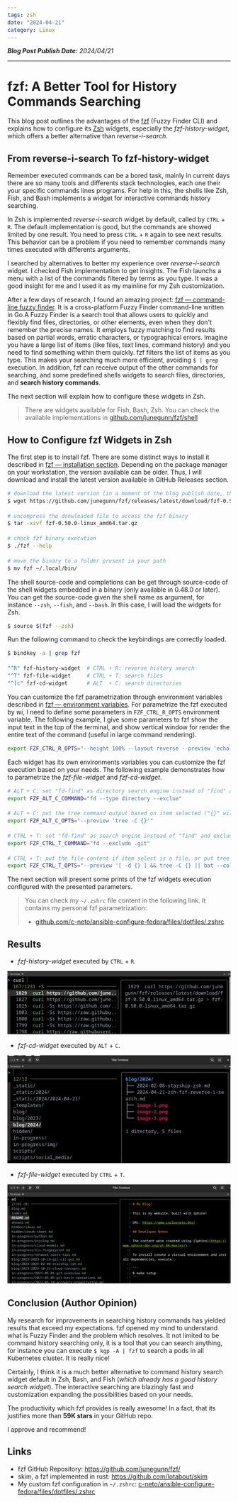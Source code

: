 ```yaml
---
tags: zsh
date: "2024-04-21"
category: Linux
---
```


*__Blog Post Publish Date:__ 2024/04/21*

---

# fzf: A Better Tool for History Commands Searching

This blog post outlines the advantages of the [fzf](https://github.com/junegunn/fzf) (Fuzzy Finder CLI) and explains how to configure its [Zsh](https://www.zsh.org/) widgets, especially the _fzf-history-widget_, which offers a better alternative than _reverse-i-search_.

## From __reverse-i-search__ To __fzf-history-widget__

Remember executed commands can be a bored task, mainly in current days there are so many tools and differents stack technologies, each one their your specific commands lines programs. For help in this, the shells like Zsh, Fish, and Bash implements a widget for interactive commands history searching.

In Zsh is implemented _reverse-i-search_ widget by default, called by `CTRL` + `R`. The default implementation is good, but the commands are showed limited by one result. You need to press `CTRL` + `R` again to see next results. This behavior can be a problem if you need to remember commands many times executed with differents arguments.

I searched by alternatives to better my experience over _reverse-i-search_ widget. I checked Fish implementation to get insights. The Fish launchs a menu with a list of the commands filtered by terms as you type. It was a good insight for me and I used it as my mainline for my Zsh customization.

After a few days of research, I found an amazing project: [fzf — command-line fuzzy finder](https://github.com/junegunn/fzf). It is a cross-platform Fuzzy Finder command-line written in Go.A Fuzzy Finder is a search tool that allows users to quickly and flexibly find files, directories, or other elements, even when they don't remember the precise names. It employs fuzzy matching to find results based on partial words, erratic characters, or typographical errors. Imagine you have a large list of items (like files, text lines, command history) and you need to find something within them quickly. fzf filters the list of items as you type. This makes your searching much more efficient, avoiding `$ | grep` execution. In addition, fzf can receive output of the other commands for searching, and some predefined shells widgets to search files, directories, and __search history commands__.

The next section will explain how to configure these widgets in Zsh.

> <i class="fa-solid fa-circle-info"></i> There are widgets available for Fish, Bash, Zsh. You can check the available implementations in [github.com/junegunn/fzf/shell](https://github.com/junegunn/fzf/tree/master/shell)

## How to Configure fzf Widgets in Zsh

The first step is to install fzf. There are some distinct ways to install it described in [fzf — installation section](https://github.com/junegunn/fzf/tree/master?tab=readme-ov-file#installation). Depending on the package manager on your workstation, the version available can be older. Thus, I will download and install the latest version available in GitHub Releases section.

```bash
# download the latest version (in a moment of the blog publish date, the latest version is 0.50.0)
$ wget https://github.com/junegunn/fzf/releases/latest/download/fzf-0.50.0-linux_amd64.tar.gz

# uncompress the donwloaded file to access the fzf binary
$ tar -xzvf fzf-0.50.0-linux_amd64.tar.gz

# check fzf binary execution
$ ./fzf --help

# move the binary to a folder present in your path
$ mv fzf ~/.local/bin/
```

The shell source-code and completions can be get through source-code of the shell widgets embedded in a binary (only available in 0.48.0 or later). You can get the source-code given the shell name as argument, for instance `--zsh`, `--fish`, and `--bash`. In this case, I will load the widgets for Zsh.

```bash
$ source $(fzf --zsh)
```

Run the following command to check the keybindings are correctly loaded.

```bash
$ bindkey -a | grep fzf

"^R" fzf-history-widget  # CTRL + R: reverse history search
"^T" fzf-file-widget     # CTRL + T: search files
"^[c" fzf-cd-widget      # ALT  + C: search directories
```

You can customize the fzf parametrization through environment variables described in [fzf — environment variables](https://github.com/junegunn/fzf?tab=readme-ov-file#environment-variables--aliases). For parametrize the fzf executed by _wi_, I need to define some parameters in `FZF_CTRL_R_OPTS` environment variable. The following example, I give some parameters to fzf show the input text in the top of the terminal, and show vertical window for render the entire text of the command (useful in large command rendering).

```bash
export FZF_CTRL_R_OPTS="--height 100% --layout reverse --preview 'echo {}' --preview-window=wrap"
```

Each widget has its own environments variables you can customize the fzf execution based on your needs. The following example demonstrates how to parametrize the _fzf-file-widget_ and _fzf-cd-widget_.

```bash
# ALT + C: set "fd-find" as directory search engine instead of "find" and exclude venv of the results during searching
export FZF_ALT_C_COMMAND="fd --type directory --exclue"

# ALT + C: put the tree command output based on item selected ("{}" will be replaced by item selected in fzf execution runtime)
export FZF_ALT_C_OPTS="--preview 'tree -C {}'"

# CTRL + T: set "fd-find" as search engine instead of "find" and exclude .git for the results
export FZF_CTRL_T_COMMAND="fd --exclude .git"

# CTRL + T: put the file content if item select is a file, or put tree command output if item selected is directory
export FZF_CTRL_T_OPTS="--preview '[ -d {} ] && tree -C {} || bat --color=always --style=numbers {}'"
```

The next section will present some prints of the fzf widgets execution configured with the presented parameters.

> You can check my `~/.zshrc` file content in the following link. It contains my personal fzf parametrization:
> - <i class="fab fa-github"></i> [github.com/c-neto/ansible-configure-fedora/files/dotfiles/.zshrc](https://github.com/c-neto/ansible-configure-fedora/blob/main/files/dotfiles/.zshrc)

## Results

- _fzf-history-widget_ executed by `CTRL` + `R`.

![fzf-history-widget execution print](/_static/2024/2024-04-21/results-1.png)

- _fzf-cd-widget_ executed by `ALT` + `C`.

![fzf-cd-widget execution print](/_static/2024/2024-04-21/results-2.png)

- _fzf-file-widget_ executed by `CTRL` + `T`.

![fzf-file-widget execution print](/_static/2024/2024-04-21/results-3.png)


## Conclusion (Author Opinion)

My research for improvements in searching history commands has yielded results that exceed my expectations. fzf opened my mind to understand what is Fuzzy Finder and the problem which resolves. It not limited to be command history searching only, it is a tool that you can search anything, for instance you can execute `$ kgp -A | fzf` to search a pods in all Kubernetes cluster. It is really nice!

Certainly, I think it is a much better alternative to command history search widget default in Zsh, Bash, and Fish (_which already has a good history search widget_). The interactive searching are blazingly fast and customization expanding the possibilities based on your needs.

The productivity which fzf provides is really awesome! In a fact, that its justifies more than __59K stars__ in your GitHub repo.

I approve and recommend!

## Links

- fzf GitHub Repository: <https://github.com/junegunn/fzf/>
- skim, a fzf implemented in rust: <https://github.com/lotabout/skim>
- My custom fzf configuration in `~/.zshrc`: <i class="fab fa-github"></i> [c-neto/ansible-configure-fedora/files/dotfiles/.zshrc](https://github.com/c-neto/ansible-configure-fedora/tree/main/files/dotfiles/.zshrc)
